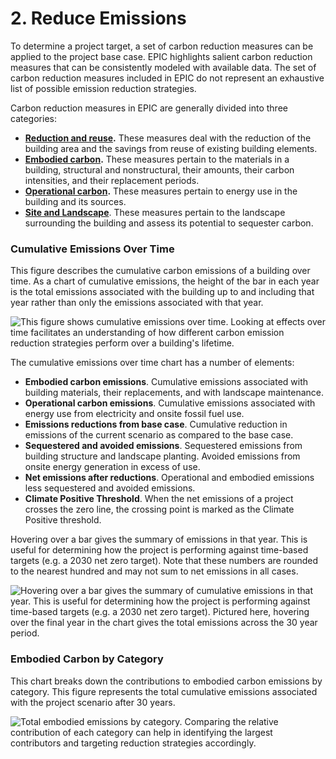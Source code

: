 # 2. Reduce Emissions

To determine a project target, a set of carbon reduction measures can be applied to the project base case. EPIC highlights salient carbon reduction measures that can be consistently modeled with available data. The set of carbon reduction measures included in EPIC do not represent an exhaustive list of possible emission reduction strategies.

Carbon reduction measures in EPIC are generally divided into three categories:

* [**Reduction and reuse**](reduction-and-reuse.md)**.** These measures deal with the reduction of the building area and the savings from reuse of existing building elements.
* [**Embodied carbon**](reduction-and-reuse.md#embodied-carbon-or-structure)**.** These measures pertain to the materials in a building, structural and nonstructural, their amounts, their carbon intensities, and their replacement periods.
* [**Operational carbon**](reduction-and-reuse.md#operational-carbon)**.** These measures pertain to energy use in the building and its sources.
* [**Site and Landscape**](reduction-and-reuse.md#site-and-landscape). These measures pertain to the landscape surrounding the building and assess its potential to sequester carbon.

### Cumulative Emissions Over Time

This figure describes the cumulative carbon emissions of a building over time. As a chart of cumulative emissions, the height of the bar in each year is the total emissions associated with the building up to and including that year rather than only the emissions associated with that year.

![This figure shows cumulative emissions over time. Looking at effects over time facilitates an understanding of how different carbon emission reduction strategies perform over a building's lifetime.](<../../.gitbook/assets/2022-06-01 13\_47\_31-EPIC Assessment.png>)

The cumulative emissions over time chart has a number of elements:

* **Embodied carbon emissions**. Cumulative emissions associated with building materials, their replacements, and with landscape maintenance.
* **Operational carbon emissions**. Cumulative emissions associated with energy use from electricity and onsite fossil fuel use.
* **Emissions reductions from base case**. Cumulative reduction in emissions of the current scenario as compared to the base case.
* **Sequestered and avoided emissions**. Sequestered emissions from building structure and landscape planting. Avoided emissions from onsite energy generation in excess of use.
* **Net emissions after reductions**. Operational and embodied emissions less sequestered and avoided emissions.
* **Climate Positive Threshold**. When the net emissions of a project crosses the zero line, the crossing point is marked as the Climate Positive threshold.

Hovering over a bar gives the summary of emissions in that year. This is useful for determining how the project is performing against time-based targets (e.g. a 2030 net zero target). Note that these numbers are rounded to the nearest hundred and may not sum to net emissions in all cases.

![Hovering over a bar gives the summary of cumulative emissions in that year. This is useful for determining how the project is performing against time-based targets (e.g. a 2030 net zero target). Pictured here, hovering over the final year in the chart gives the total emissions across the 30 year period.](<../../.gitbook/assets/2022-06-01 13\_48\_24-EPIC Assessment.png>)

### Embodied Carbon by Category

This chart breaks down the contributions to embodied carbon emissions by category. This figure represents the total cumulative emissions associated with the project scenario after 30 years.

![Total embodied emissions by category. Comparing the relative contribution of each category can help in identifying the largest contributors and targeting reduction strategies accordingly.](<../../.gitbook/assets/2022-06-01 13\_47\_31-EPIC Assessment-01.png>)

